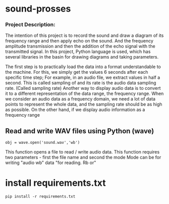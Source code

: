 # sound-prosses
### Project Description: 
 The intention of this project is to record the sound and draw a diagram of its frequency range and then apply echo on the sound.
And the frequency amplitude transmission and then the addition of the echo signal with the transmitted signal.
In this project, Python language is used, which has several libraries in the basin for drawing diagrams and taking parameters.

The first step is to practically load the data into a format understandable to the machine. For this, we simply get the values ​​6 seconds after each specific time step; For example, in an audio file, we extract values ​​in half a second. This is called sampling of and its rate is the audio data sampling rate. (Called sampling rate)
Another way to display audio data is to convert it to a different representation of the data range, the frequency range. When we consider an audio data as a frequency domain, we need a lot of data points to represent the whole data, and the sampling rate should be as high as possible. On the other hand, if we display audio information as a frequency range
## Read and write WAV files using Python (wave) 
```
obj = wave.open('sound.wav','wb') 
```
This function opens a file to read / write audio data.
This function requires two parameters - first the file name and second the mode
Mode can be for writing "audio wb" data "for reading. Rb or"

 # install requirements.txt
 ```
 pip install -r requirements.txt
 ```
 
